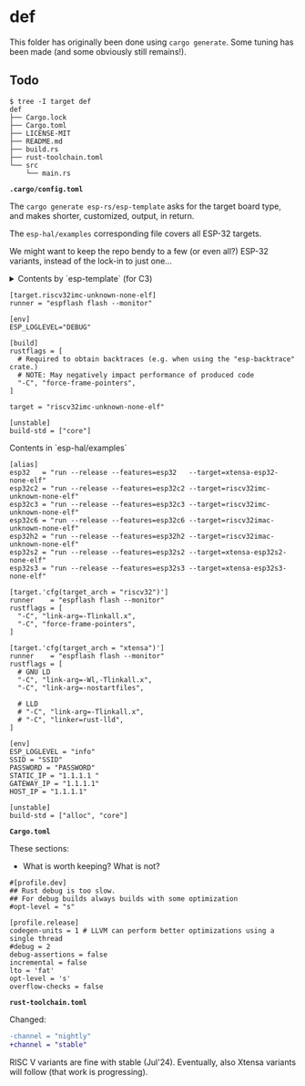 # def

This folder has originally been done using `cargo generate`. Some tuning has been made (and some obviously still remains!).

## Todo

```
$ tree -I target def
def
├── Cargo.lock
├── Cargo.toml
├── LICENSE-MIT
├── README.md
├── build.rs
├── rust-toolchain.toml
└── src
    └── main.rs
```

**`.cargo/config.toml`**

The `cargo generate esp-rs/esp-template` asks for the target board type, and makes shorter, customized, output, in return.

The `esp-hal/examples` corresponding file covers all ESP-32 targets.

We might want to keep the repo bendy to a few (or even all?) ESP-32 variants, instead of the lock-in to just one...

<details><summary>Contents by `esp-template` (for C3)<summary>

```
[target.riscv32imc-unknown-none-elf]
runner = "espflash flash --monitor"

[env]
ESP_LOGLEVEL="DEBUG"

[build]
rustflags = [
  # Required to obtain backtraces (e.g. when using the "esp-backtrace" crate.)
  # NOTE: May negatively impact performance of produced code
  "-C", "force-frame-pointers",
]

target = "riscv32imc-unknown-none-elf"

[unstable]
build-std = ["core"]
```
</details

<details><summary>Contents in `esp-hal/examples`</summary>

```
[alias]
esp32   = "run --release --features=esp32   --target=xtensa-esp32-none-elf"
esp32c2 = "run --release --features=esp32c2 --target=riscv32imc-unknown-none-elf"
esp32c3 = "run --release --features=esp32c3 --target=riscv32imc-unknown-none-elf"
esp32c6 = "run --release --features=esp32c6 --target=riscv32imac-unknown-none-elf"
esp32h2 = "run --release --features=esp32h2 --target=riscv32imac-unknown-none-elf"
esp32s2 = "run --release --features=esp32s2 --target=xtensa-esp32s2-none-elf"
esp32s3 = "run --release --features=esp32s3 --target=xtensa-esp32s3-none-elf"

[target.'cfg(target_arch = "riscv32")']
runner    = "espflash flash --monitor"
rustflags = [
  "-C", "link-arg=-Tlinkall.x",
  "-C", "force-frame-pointers",
]

[target.'cfg(target_arch = "xtensa")']
runner    = "espflash flash --monitor"
rustflags = [
  # GNU LD
  "-C", "link-arg=-Wl,-Tlinkall.x",
  "-C", "link-arg=-nostartfiles",

  # LLD
  # "-C", "link-arg=-Tlinkall.x",
  # "-C", "linker=rust-lld",
]

[env]
ESP_LOGLEVEL = "info"
SSID = "SSID"
PASSWORD = "PASSWORD"
STATIC_IP = "1.1.1.1 "
GATEWAY_IP = "1.1.1.1"
HOST_IP = "1.1.1.1"

[unstable]
build-std = ["alloc", "core"]
```
</details>


**`Cargo.toml`**

These sections: 

- What is worth keeping?  What is not?

```
#[profile.dev]
## Rust debug is too slow.
## For debug builds always builds with some optimization
#opt-level = "s"

[profile.release]
codegen-units = 1 # LLVM can perform better optimizations using a single thread
#debug = 2
debug-assertions = false
incremental = false
lto = 'fat'
opt-level = 's'
overflow-checks = false
```

**`rust-toolchain.toml`**

Changed:

```diff
-channel = "nightly"
+channel = "stable"
```

RISC V variants are fine with stable (Jul'24). Eventually, also Xtensa variants will follow (that work is progressing).
